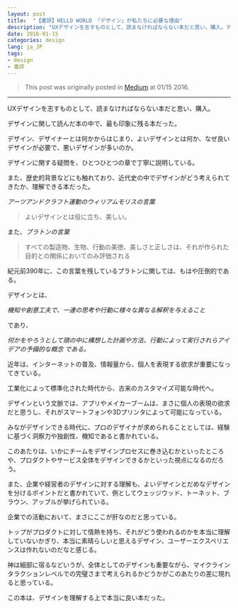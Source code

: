 ```yaml
---
layout: post
title:  "【書評】HELLO WORLD 「デザイン」が私たちに必要な理由"
description: "UXデザインを志すものとして、読まなければならない本だと思い、購入。デザインに関して読んだ本の中で、最も印象に残る本だった。デザイン、デザイナーとは何かからはじまり、よいデザインとは何か、なぜ良いデザインが必要で、悪いデザインが多いのか。"
date: 2016-01-15
categories: design
lang: ja_JP
tags:
- design
- 書評
---
```


> This post was originally posted in [Medium](https://medium.com/@masamichiueta/書評-hello-world-デザイン-が私たちに必要な理由-756de750e52a#.wv28nmigo) at 01/15 2016.

---

UXデザインを志すものとして、読まなければならない本だと思い、購入。

デザインに関して読んだ本の中で、最も印象に残る本だった。

デザイン、デザイナーとは何かからはじまり、よいデザインとは何か、なぜ良いデザインが必要で、悪いデザインが多いのか。

デザインに関する疑問を、ひとつひとつの章で丁寧に説明している。

また、歴史的背景などにも触れており、近代史の中でデザインがどう考えられてきたか、理解できる本だった。

*アーツアンドクラフト運動のウィリアムモリスの言葉*

> よいデザインとは役に立ち、美しい。

また、*プラトンの言葉*
>すべての製造物、生物、行動の美徳、美しさと正しさは、それが作られた目的との関係においてのみ評価される

紀元前390年に、この言葉を残しているプラトンに関しては、もはや圧倒的である。

デザインとは、

*機知や創意工夫で、一連の思考や行動に様々な異なる解釈を与えること*

であり、

*何かをやろうとして頭の中に構想した計画や方法、行動によって実行されらアイデアの予備的な概念
である。*

近年は、インターネットの普及、情報量から、個人を表現する欲求が重要になってきている。

工業化によって標準化された時代から、古来のカスタマイズ可能な時代へ。

デザインという文脈では、アプリやメイカーブームは、まさに個人の表現の欲求だと思うし、それがスマートフォンや3Dプリンタによって可能になっている。

みながデザインできる時代に、プロのデザイナが求められることとしては、経験に基づく洞察力や独創性、機知であると書かれている。

このあたりは、いかにチームをデザインプロセスに巻き込むかといったところや、プロダクトやサービス全体をデザインできるかといった視点になるのだろう。

また、企業や経営者のデザインに対する理解も、よいデザインとだめなデザインを分けるポイントだと書かれていて、例としてウェッジウッド、トーネット、ブラウン、アップルが挙げられている。

企業での活動において、まさにここが肝なのだと思っている。

トップがプロダクトに対して情熱を持ち、それがどう使われるのかを本当に理解していないかぎり、本当に素晴らしいと思えるデザイン、ユーザーエクスペリエンスは作れないのだなと感じる。

神は細部に宿るなどいうが、全体としてのデザインも重要ながら、マイクラインタラクションレベルでの完璧さまで考えられるかどうかがこのあたりの差に現れると思っている。

この本は、デザインを理解する上で本当に良い本だった。
